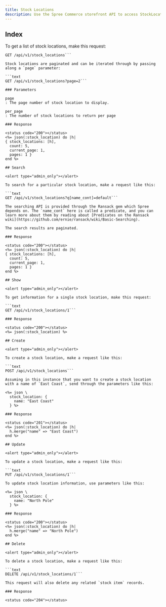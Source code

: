 ```yaml
---
title: Stock Locations
description: Use the Spree Commerce storefront API to access StockLocation data.
---
```


## Index

<alert type="admin_only"></alert>

To get a list of stock locations, make this request:

```text
GET /api/v1/stock_locations```

Stock locations are paginated and can be iterated through by passing along a `page` parameter:

```text
GET /api/v1/stock_locations?page=2```

### Parameters

page
: The page number of stock location to display.

per_page
: The number of stock locations to return per page

### Response

<status code="200"></status>
<%= json(:stock_location) do |h|
{ stock_locations: [h],
  count: 5,
  current_page: 1,
  pages: 1 }
end %>

## Search

<alert type="admin_only"></alert>

To search for a particular stock location, make a request like this:

```text
GET /api/v1/stock_locations?q[name_cont]=default```

The searching API is provided through the Ransack gem which Spree depends on. The `name_cont` here is called a predicate, and you can learn more about them by reading about [Predicates on the Ransack wiki](https://github.com/ernie/ransack/wiki/Basic-Searching).

The search results are paginated.

### Response

<status code="200"></status>
<%= json(:stock_location) do |h|
{ stock_locations: [h],
  count: 5,
  current_page: 1,
  pages: 1 }
end %>

## Show

<alert type="admin_only"></alert>

To get information for a single stock location, make this request:

```text
GET /api/v1/stock_locations/1```

### Response

<status code="200"></status>
<%= json(:stock_location) %>

## Create

<alert type="admin_only"></alert>

To create a stock location, make a request like this:

```text
POST /api/v1/stock_locations```

Assuming in this instance that you want to create a stock location with a name of `East Coast`, send through the parameters like this:

<%= json \
  stock_location: {
    name: "East Coast"
  } %>

### Response

<status code="201"></status>
<%= json(:stock_location) do |h|
  h.merge("name" => "East Coast")
end %>

## Update

<alert type="admin_only"></alert>

To update a stock location, make a request like this:

```text
PUT /api/v1/stock_locations/1```

To update stock location information, use parameters like this:

<%= json \
  stock_location: {
    name: "North Pole"
  } %>

### Response

<status code="200"></status>
<%= json(:stock_location) do |h|
  h.merge("name" => "North Pole")
end %>

## Delete

<alert type="admin_only"></alert>

To delete a stock location, make a request like this:

```text
DELETE /api/v1/stock_locations/1```

This request will also delete any related `stock item` records.

### Response

<status code="204"></status>
